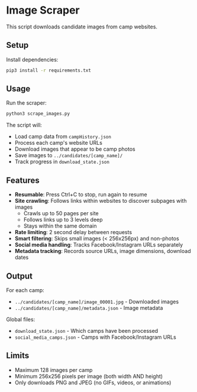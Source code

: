 # Image Scraper

This script downloads candidate images from camp websites.

## Setup

Install dependencies:

```bash
pip3 install -r requirements.txt
```

## Usage

Run the scraper:

```bash
python3 scrape_images.py
```

The script will:
- Load camp data from `campHistory.json`
- Process each camp's website URLs
- Download images that appear to be camp photos
- Save images to `../candidates/[camp_name]/`
- Track progress in `download_state.json`

## Features

- **Resumable**: Press Ctrl+C to stop, run again to resume
- **Site crawling**: Follows links within websites to discover subpages with images
  - Crawls up to 50 pages per site
  - Follows links up to 3 levels deep
  - Stays within the same domain
- **Rate limiting**: 2 second delay between requests
- **Smart filtering**: Skips small images (< 256x256px) and non-photos
- **Social media handling**: Tracks Facebook/Instagram URLs separately
- **Metadata tracking**: Records source URLs, image dimensions, download dates

## Output

For each camp:
- `../candidates/[camp_name]/image_00001.jpg` - Downloaded images
- `../candidates/[camp_name]/metadata.json` - Image metadata

Global files:
- `download_state.json` - Which camps have been processed
- `social_media_camps.json` - Camps with Facebook/Instagram URLs

## Limits

- Maximum 128 images per camp
- Minimum 256x256 pixels per image (both width AND height)
- Only downloads PNG and JPEG (no GIFs, videos, or animations)

